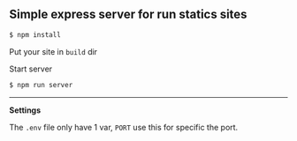 ## Simple express server for run statics sites

```bash
$ npm install
```

Put your site in `build` dir

Start server

```bash
$ npm run server
```

---

**Settings**

The `.env` file only have 1 var, `PORT` use this for specific the port.